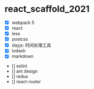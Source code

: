 # react_scaffold_2021

- [x] webpack 5
- [x] react
- [x] less
- [x] postcss
- [x] dayjs: 时间处理工具 
- [x] lodash
- [x] markdown 
- [] eslint
- [] ant design
- [] redux
- [] react-router
